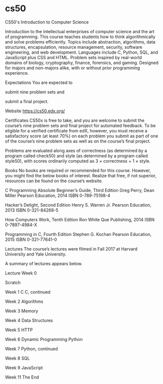 # cs50

CS50's Introduction to Computer Science

Introduction to the intellectual enterprises of computer science and the art of programming. This course teaches students how to think algorithmically and solve problems efficiently. Topics include abstraction, algorithms, data structures, encapsulation, resource management, security, software engineering, and web development. Languages include C, Python, SQL, and JavaScript plus CSS and HTML. Problem sets inspired by real-world domains of biology, cryptography, finance, forensics, and gaming. Designed for majors and non-majors alike, with or without prior programming experience.

Expectations
You are expected to

submit nine problem sets and

submit a final project.

Website
https://cs50.edx.org/

Certificates
CS50x is free to take, and you are welcome to submit the course’s nine problem sets and final project for automated feedback. To be eligible for a verified certificate from edX, however, you must receive a satisfactory score (at least 70%) on each problem you submit as part of one of the course’s nine problem sets as well as on the course’s final project.

Problems are evaluated along axes of correctness (as determined by a program called check50) and style (as determined by a program called style50), with scores ordinarily computed as 3 × correctness + 1 × style.

Books
No books are required or recommended for this course. However, you might find the below books of interest. Realize that free, if not superior, resources can be found on the course’s website.

C Programming Absolute Beginner’s Guide, Third Edition
Greg Perry, Dean Miller
Pearson Education, 2014
ISBN 0-789-75198-4

Hacker’s Delight, Second Edition
Henry S. Warren Jr.
Pearson Education, 2013
ISBN 0-321-84268-5

How Computers Work, Tenth Edition
Ron White
Que Publishing, 2014
ISBN 0-7897-4984-X

Programming in C, Fourth Edition
Stephen G. Kochan
Pearson Education, 2015
ISBN 0-321-77641-0

Lectures
The course’s lectures were filmed in Fall 2017 at Harvard University and Yale University.

A summary of lectures appears below.

Lecture
Week 0

Scratch

Week 1
C
C, continued

Week 2
Algorithms

Week 3
Memory

Week 4
Data Structures

Week 5
HTTP

Week 6
Dynamic Programming
Python

Week 7
Python, continued

Week 8
SQL

Week 9
JavaScript

Week 11
The End
